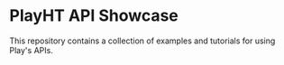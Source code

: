 # PlayHT API Showcase

This repository contains a collection of examples and tutorials for using Play's APIs.
